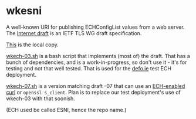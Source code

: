 # wkesni

A well-known URI for publishing ECHConfigList values from a web server.  The
[Internet draft](https://datatracker.ietf.org/doc/draft-ietf-tls-wkech) is an
IETF TLS WG draft specification.

[This](draft-ietf-tls-wkech.txt) is the local copy. 

[wkech-03.sh](wkech-03.sh) is a bash script that implements (most of) the
draft.  That has a bunch of dependencies, and is a work-in-progress, so don't
use it - it's for testing and not that well tested. That is used for the
[defo.ie](https://defo.ie) test ECH deployment.

[wkech-07.sh](/wkech-07.sh) is a version matching draft -07 that can use an
[ECH-enabled curl](https://github.com/curl/curl/blob/master/docs/ECH.md)
or ``openssl s_client``. Plan is to replace our test deployment's use of
wkech-03 with that soonish.

(ECH used be called ESNI, hence the repo name.)
